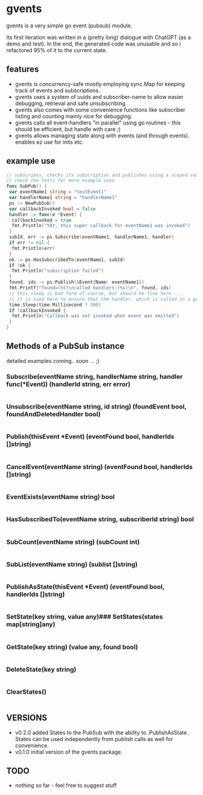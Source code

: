# gvents

gvents is a very simple go event (pubsub) module.

Its first iteration was written in a (pretty long) dialogue with ChatGPT (as a demo and test). In the end, the generated code was unusable and so i refactored 95% of it to the current state.

## features

* gvents is concurrency-safe mostly employing sync.Map for keeping track of events and subscriptions.
* gvents uses a system of uuids and subscriber-name to allow easier debugging, retrieval and safe unsubscribing.
* gvents also comes with some convenience functions like subscriber listing and counting mainly nice for debugging.
* gvents calls all event-handlers "in parallel" using go routines - this should be efficient, but handle with care ;)
* gvents allows managing state along with events (and through events). enables ez use for inits etc.

## example use

````go
// subscribes, checks its subscription and publishes using a scoped var to demo go-routine concurrency
// check the tests for more example uses
func SubPub() {
 var eventName1 string = "testEvent1"
 var handlerName1 string = "handlerName1"
 ps := NewPubSub()
 var callbackInvoked bool = false
 handler := func(e *Event) {
  callbackInvoked = true
  fmt.Println("YAY, this super callback for eventName1 was invoked")
 }
 subId, err := ps.Subscribe(eventName1, handlerName1, handler)
 if err != nil {
  fmt.Println(err)
 }
 ok := ps.HasSubscribedTo(eventName1, subId)
 if !ok {
  fmt.Println("subscription failed")
 }
 found, ids := ps.Publish(&Event{Name: eventName1})
 fmt.Printf("found=(%t)\ncalled handlers:(%s)\n", found, ids)
 // this sleep is bad form of course, but should be fine here ... 
 // it is used here to ensure that the handler, which is called in a go-routine and modifies a scoped var, completes before we evaluate the result.
 time.Sleep(time.Millisecond * 300)
 if !callbackInvoked {
  fmt.Println("Callback was not invoked when event was emitted")
 }
}
````

## Methods of a PubSub instance

detailed examples coming.. soon ... ;)

### Subscribe(eventName string, handlerName string, handler func(*Event)) (handlerId string, err error)

```go
```

### Unsubscribe(eventName string, id string)  (foundEvent bool, foundAndDeletedHandler bool)

```go
```

### Publish(thisEvent *Event) (eventFound bool, handlerIds []string)

```go
```

### CancelEvent(eventName string) (eventFound bool, handlerIds []string)

```go
```

### EventExists(eventName string) bool

```go
```

### HasSubscribedTo(eventName string, subscriberId string) bool

```go
```

### SubCount(eventName string) (subCount int)

```go
```

### SubList(eventName string) (sublist []string)

```go
```

### PublishAsState(thisEvent *Event) (eventFound bool, handlerIds []string)

```go
```

### SetState(key string, value any)### SetStates(states map[string]any)

```go
```

### GetState(key string) (value any, found bool)

```go
```

### DeleteState(key string)

```go
```

### ClearStates()

```go
```

## VERSIONS

* v0.2.0 added States to the PubSub with the ability to .PublishAsState . States can be used independently from publish calls as well for convenience.
* v0.1.0 initial version of the gvents package.

## TODO

* nothing so far - feel free to suggest stuff
